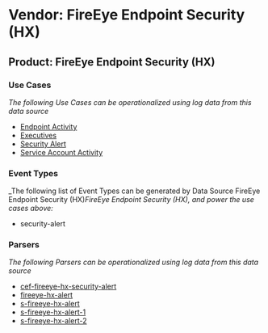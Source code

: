 Vendor: FireEye Endpoint Security (HX)
======================================
Product: FireEye Endpoint Security (HX)
---------------------------------------

### Use Cases

_The following Use Cases can be operationalized using log data from this data source_

* [Endpoint Activity](../UseCases/usecase_endpoint_activity.md)
* [Executives](../UseCases/usecase_executives.md)
* [Security Alert](../UseCases/usecase_security_alert.md)
* [Service Account Activity](../UseCases/usecase_service_account_activity.md)


### Event Types

_The following list of Event Types can be generated by Data Source FireEye Endpoint Security (HX)_FireEye Endpoint Security (HX), and power the use cases above:_

- security-alert


### Parsers

_The following Parsers can be operationalized using log data from this data source_

* [cef-fireeye-hx-security-alert](../Parsers/parserContent_cef-fireeye-hx-security-alert.md)
* [fireeye-hx-alert](../Parsers/parserContent_fireeye-hx-alert.md)
* [s-fireeye-hx-alert](../Parsers/parserContent_s-fireeye-hx-alert.md)
* [s-fireeye-hx-alert-1](../Parsers/parserContent_s-fireeye-hx-alert-1.md)
* [s-fireeye-hx-alert-2](../Parsers/parserContent_s-fireeye-hx-alert-2.md)
